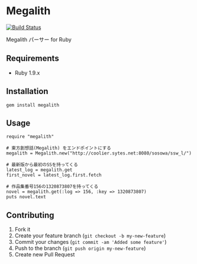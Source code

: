 # Megalith

[![Build Status](https://secure.travis-ci.org/oame/megalith-ruby.png)](http://travis-ci.org/oame/megalith-ruby)

Megalith パーサー for Ruby

## Requirements

* Ruby 1.9.x

## Installation

	gem install megalith

## Usage

	require "megalith"
	
	# 東方創想話(Megalith) をエンドポイントにする
	megalith = Megalith.new("http://coolier.sytes.net:8080/sosowa/ssw_l/")
  
  	# 最新版から最初のSSを持ってくる
	latest_log = megalith.get
	first_novel = latest_log.first.fetch
  
  	# 作品集番号156の1320873807を持ってくる
  	novel = megalith.get(:log => 156, :key => 1320873807)
  	puts novel.text

## Contributing

1. Fork it
2. Create your feature branch (`git checkout -b my-new-feature`)
3. Commit your changes (`git commit -am 'Added some feature'`)
4. Push to the branch (`git push origin my-new-feature`)
5. Create new Pull Request
